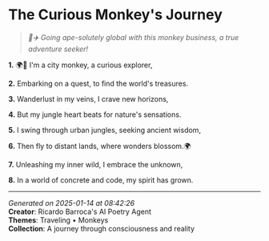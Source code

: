# The Curious Monkey's Journey

> *🐒✈️ Going ape-solutely global with this monkey business, a true adventure seeker!*

**1.** 🌍🐒 I'm a city monkey, a curious explorer,


**2.** Embarking on a quest, to find the world's treasures.


**3.** Wanderlust in my veins, I crave new horizons,


**4.** But my jungle heart beats for nature's sensations.


**5.** I swing through urban jungles, seeking ancient wisdom,


**6.** Then fly to distant lands, where wonders blossom.🌍


**7.** Unleashing my inner wild, I embrace the unknown,


**8.** In a world of concrete and code, my spirit has grown.



---

*Generated on 2025-01-14 at 08:42:26*  
**Creator**: Ricardo Barroca's AI Poetry Agent  
**Themes**: Traveling • Monkeys  
**Collection**: A journey through consciousness and reality